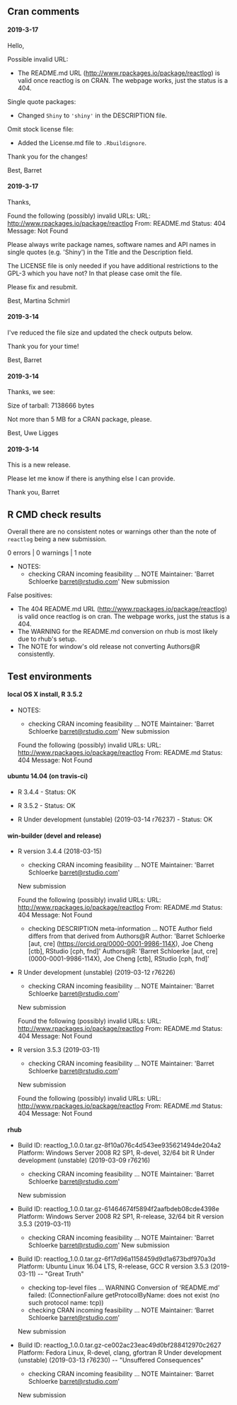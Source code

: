 ## Cran comments


#### 2019-3-17

Hello,

Possible invalid URL:
* The README.md URL (http://www.rpackages.io/package/reactlog) is valid once reactlog is on CRAN.  The webpage works, just the status is a 404.

Single quote packages:
* Changed `Shiny` to `'shiny'` in the DESCRIPTION file.

Omit stock license file:
* Added the License.md file to `.Rbuildignore`.

Thank you for the changes!

Best,
Barret



#### 2019-3-17

Thanks,

   Found the following (possibly) invalid URLs:
     URL: http://www.rpackages.io/package/reactlog
       From: README.md
       Status: 404
       Message: Not Found


Please always write package names, software names and API names in
single quotes (e.g. 'Shiny') in the Title and the Description field.

The LICENSE file is only needed if you have additional restrictions to
the GPL-3 which you have not? In that please case omit the file.

Please fix and resubmit.

Best,
Martina Schmirl


#### 2019-3-14

I've reduced the file size and updated the check outputs below.

Thank you for your time!

Best,
Barret


#### 2019-3-14

Thanks, we see:

   Size of tarball: 7138666 bytes

Not more than 5 MB for a CRAN package, please.

Best,
Uwe Ligges


#### 2019-3-14

This is a new release.

Please let me know if there is anything else I can provide.

Thank you,
Barret


## R CMD check results

Overall there are no consistent notes or warnings other than the note of `reactlog` being a new submission.

0 errors | 0 warnings | 1 note

* NOTES:
  * checking CRAN incoming feasibility ... NOTE
    Maintainer: 'Barret Schloerke <barret@rstudio.com>'
    New submission


False positives:
* The 404 README.md URL (http://www.rpackages.io/package/reactlog) is valid once reactlog is on cran.  The webpage works, just the status is a 404.
* The WARNING for the README.md conversion on rhub is most likely due to rhub's setup.
* The NOTE for window's old release not converting Authors@R consistently.


## Test environments

#### local OS X install, R 3.5.2
* NOTES:
  * checking CRAN incoming feasibility ... NOTE
    Maintainer: 'Barret Schloerke <barret@rstudio.com>'
    New submission

  Found the following (possibly) invalid URLs:
    URL: http://www.rpackages.io/package/reactlog
      From: README.md
      Status: 404
      Message: Not Found
#### ubuntu 14.04 (on travis-ci)

* R 3.4.4 - Status: OK

* R 3.5.2 - Status: OK

* R Under development (unstable) (2019-03-14 r76237) - Status: OK


#### win-builder (devel and release)

* R version 3.4.4 (2018-03-15)
  * checking CRAN incoming feasibility ... NOTE
  Maintainer: 'Barret Schloerke <barret@rstudio.com>'

  New submission

  Found the following (possibly) invalid URLs:
    URL: http://www.rpackages.io/package/reactlog
      From: README.md
      Status: 404
      Message: Not Found
  * checking DESCRIPTION meta-information ... NOTE
  Author field differs from that derived from Authors@R
    Author:    'Barret Schloerke [aut, cre] (<https://orcid.org/0000-0001-9986-114X>), Joe Cheng [ctb], RStudio [cph, fnd]'
    Authors@R: 'Barret Schloerke [aut, cre] (0000-0001-9986-114X), Joe Cheng [ctb], RStudio [cph, fnd]'

* R Under development (unstable) (2019-03-12 r76226)
  * checking CRAN incoming feasibility ... NOTE
  Maintainer: 'Barret Schloerke <barret@rstudio.com>'

  New submission

  Found the following (possibly) invalid URLs:
    URL: http://www.rpackages.io/package/reactlog
      From: README.md
      Status: 404
      Message: Not Found

* R version 3.5.3 (2019-03-11)
  * checking CRAN incoming feasibility ... NOTE
  Maintainer: 'Barret Schloerke <barret@rstudio.com>'

  New submission

  Found the following (possibly) invalid URLs:
    URL: http://www.rpackages.io/package/reactlog
      From: README.md
      Status: 404
      Message: Not Found
#### rhub

* Build ID: reactlog_1.0.0.tar.gz-8f10a076c4d543ee935621494de204a2
  Platform: Windows Server 2008 R2 SP1, R-devel, 32/64 bit
  R Under development (unstable) (2019-03-09 r76216)
  * checking CRAN incoming feasibility ... NOTE
  Maintainer: 'Barret Schloerke <barret@rstudio.com>'

  New submission

* Build ID: reactlog_1.0.0.tar.gz-61464674f5894f2aafbdeb08cde4398e
  Platform: Windows Server 2008 R2 SP1, R-release, 32/64 bit
  R version 3.5.3 (2019-03-11)
  * checking CRAN incoming feasibility ... NOTE
  Maintainer: 'Barret Schloerke <barret@rstudio.com>'
  New submission

* Build ID:   reactlog_1.0.0.tar.gz-6f17d96a1158459d9d1a673bdf970a3d
  Platform:   Ubuntu Linux 16.04 LTS, R-release, GCC
  R version 3.5.3 (2019-03-11) -- "Great Truth"
  * checking top-level files ... WARNING
  Conversion of ‘README.md’ failed:
  (ConnectionFailure getProtocolByName: does not exist (no such protocol name: tcp))
  * checking CRAN incoming feasibility ... NOTE
  Maintainer: ‘Barret Schloerke <barret@rstudio.com>’

  New submission

* Build ID:   reactlog_1.0.0.tar.gz-ce002ac23eac49d0bf288412970c2627
  Platform:   Fedora Linux, R-devel, clang, gfortran
  R Under development (unstable) (2019-03-13 r76230) -- "Unsuffered Consequences"
  * checking CRAN incoming feasibility ... NOTE
  Maintainer: ‘Barret Schloerke <barret@rstudio.com>’

  New submission
